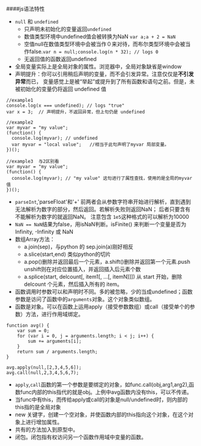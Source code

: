 ####js语法特性

+ `null` 和 `undefined`
	+ 只声明未初始化的变量返回`undefined`
	+ 数值类型环境中undefined值会被转换为NaN  `var a;a + 2 = NaN`
	+ 空值null在数值类型环境中会被当作０来对待，而布尔类型环境中会被当作false.`var n = null;console.log(n * 32); // logs 0`
	+ 无返回值的函数返回undefined
+ 全局变量实际上是全局对象的属性。浏览器中，全局对象缺省是window
+ 声明提升：你可以引用稍后声明的变量，而不会引发异常。注意仅仅是**不引发异常**而已， 变量感觉上是被“举起”或提升到了所有函数和语句之前。但是，未被初始化的变量仍将返回 undefined 值
```
//example1
console.log(x === undefined); // logs "true"
var x = 3;  // 声明提升，不返回异常，但上句仍是 undefined

//example2
var myvar = "my value";
(function() {
  console.log(myvar); // undefined
  var myvar = "local value";   //相当于此句声明了myvar 局部变量。
})();

//example3  与2区别看
var myvar = "my value";
(function() {
  console.log(myvar); // "my value" 这句进行了属性查找，使用的是全局的myvar值
})();

```
+ `parseInt`,'parseFloat'和'+'
前两者会从参数字符串开始进行解析，直到遇到无法解析为数字的部分，然后返回。若解析失败则返回NaN；
后者只要含有不能解析为数字的就返回NaN。
注意包含 `1e5`这种格式的可以解析为10000
+ `NaN == NaN`结果为false，用isNaN判断。isFinite() 来判断一个变量是否为 Infinity, -Infinity 或 NaN
+ 数组Array方法：
	+ a.join(sep)，与python 的 sep.join(a)刚好相反
	+ a.slice(start,end) 类似python的切片
	+ a.pop()删除并返回最后一个元素，a.shift()删除并返回第一个元素.push unshift则在对应位置插入，并返回插入后元素个数
	+ a.splice(start, delcount[, item1[, ...[, itemN]]]) 从 start 开始，删除 delcount 个元素，然后插入所有的 item。
+ 函数调用时参数可以和声明时不同。多的被忽略，少的当成undefined；函数参数是访问了函数中的`arguments`对象。这个对象类似数组。
+ 函数是对象。可以在函数上运用apply（接受参数数组）或call（接受单个的参数）方法，进行作用域绑定。
```
function avg() {
    var sum = 0;
    for (var i = 0, j = arguments.length; i < j; i++) {
        sum += arguments[i];
    }
    return sum / arguments.length;
}

avg.apply(null,[2,3,4,5,6]);
avg.call(null,2,3,4,5,6,7);

```
+ `apply`,`call`函数的第一个参数是要绑定的对象，如func.call(obj,arg1,arg2),函数func内部的this指代的就是obj。上例中avg函数内没有this，可以不传递。
+ 当func中有this，而传给apply或call的对象是null/undefined时，则内部的this指的是全局对象
+ new 关键字，创建一个空对象，并使函数内部的this指向这个对象，在这个对象上进行增加属性。
+ 共有的方法加入到原型中。
+ 闭包。闭包指有权访问另一个函数作用域中变量的函数。
